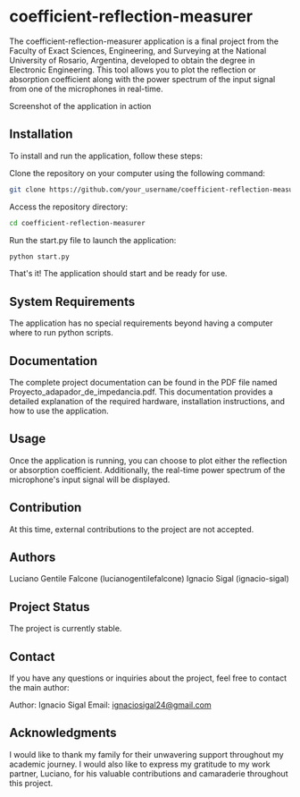 # coefficient-reflection-measurer
The coefficient-reflection-measurer application is a final project from the Faculty of Exact Sciences, Engineering, and Surveying at the National University of Rosario, Argentina, developed to obtain the degree in Electronic Engineering. This tool allows you to plot the reflection or absorption coefficient along with the power spectrum of the input signal from one of the microphones in real-time.

Screenshot of the application in action

## Installation
To install and run the application, follow these steps:

Clone the repository on your computer using the following command:

```bash
git clone https://github.com/your_username/coefficient-reflection-measurer.git
```

Access the repository directory:

```bash
cd coefficient-reflection-measurer
```

Run the start.py file to launch the application:

```bash
python start.py
```

That's it! The application should start and be ready for use.

## System Requirements
The application has no special requirements beyond having a computer where to run python scripts.

## Documentation
The complete project documentation can be found in the PDF file named Proyecto_adapador_de_impedancia.pdf. This documentation provides a detailed explanation of the required hardware, installation instructions, and how to use the application.

## Usage
Once the application is running, you can choose to plot either the reflection or absorption coefficient. Additionally, the real-time power spectrum of the microphone's input signal will be displayed.

## Contribution
At this time, external contributions to the project are not accepted.

## Authors
Luciano Gentile Falcone (lucianogentilefalcone)
Ignacio Sigal (ignacio-sigal)

## Project Status
The project is currently stable.

## Contact
If you have any questions or inquiries about the project, feel free to contact the main author:

Author: Ignacio Sigal
Email: ignaciosigal24@gmail.com

## Acknowledgments
I would like to thank my family for their unwavering support throughout my academic journey. I would also like to express my gratitude to my work partner, Luciano, for his valuable contributions and camaraderie throughout this project.